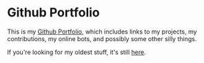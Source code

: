 # Github Portfolio

This is my [Github Portfolio](https://dd86k.github.io/), which includes links to my projects, my contributions, my online bots, and possibly some other silly things.

If you're looking for my oldest stuff, it's still [here](oldstuff/index.html).